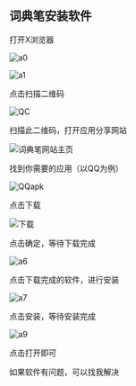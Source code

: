 ## 词典笔安装软件

打开X浏览器

![a0](img\a0.png)

![a1](img\a1.png)

点击扫描二维码

![QC](img\QC.png)

扫描此二维码，打开应用分享网站

![词典笔网站主页](img\a2.png)

找到你需要的应用（以QQ为例）

![QQapk](img\a3.png)

点击下载

![下载](img\a4.png)

点击确定，等待下载完成

![a6](img\a6.png)

点击下载完成的软件，进行安装

![a7](img\a7.png)

点击安装，等待安装完成

![a9](img\a9.png)

点击打开即可

如果软件有问题，可以找我解决
